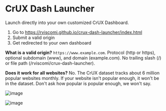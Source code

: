 # CrUX Dash Launcher

Launch directly into your own customized CrUX Dashboard.

1. Go to https://rviscomi.github.io/crux-dash-launcher/index.html
2. Submit a valid origin
3. Get redirected to your own dashboard

**What is a valid origin?** `https://www.example.com`. Protocol (http or https), optional subdomain (www), and domain (example.com). No trailing slash (/) or file path (/rviscomi/crux-dash-launcher).

**Does it work for all websites?** No. The CrUX dataset tracks about 6 million popular websites monthly. If your website isn't popular enough, it won't be in the dataset. Don't ask how popular is popular enough, we won't say.

![image](https://user-images.githubusercontent.com/1120896/83104911-b2dbcd80-a087-11ea-96f5-3f3789037e96.png)

![image](https://user-images.githubusercontent.com/1120896/83104951-c5ee9d80-a087-11ea-951c-06c3a326a346.png)
